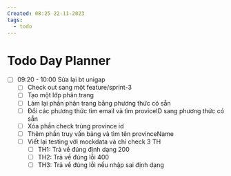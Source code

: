 ```yaml
---
Created: 08:25 22-11-2023
tags:
  - todo
---
```


# Todo Day Planner

- [ ] 09:20 - 10:00  Sửa lại bt unigap
	- [ ] Check out sang một feature/sprint-3 
	- [ ] Tạo một lớp phân trang
	- [ ] Làm lại phần phân trang bằng phương thức có sẵn
	- [ ] Đổi các phương thức tìm email và tìm proviceID sang phương thức có sẵn
	- [ ] Xóa phần check trùng province id
	- [ ] Thêm phần truy vấn bảng và tìm tên provinceName
	- [ ] Viết lại testing với mockdata và chỉ check 3 TH 
		- [ ] TH1: Trả về đúng định dạng 200
		- [ ] TH2: Trả về đúng lỗi 400
		- [ ] TH3: Trả về đúng lỗi nếu nhập sai định dạng